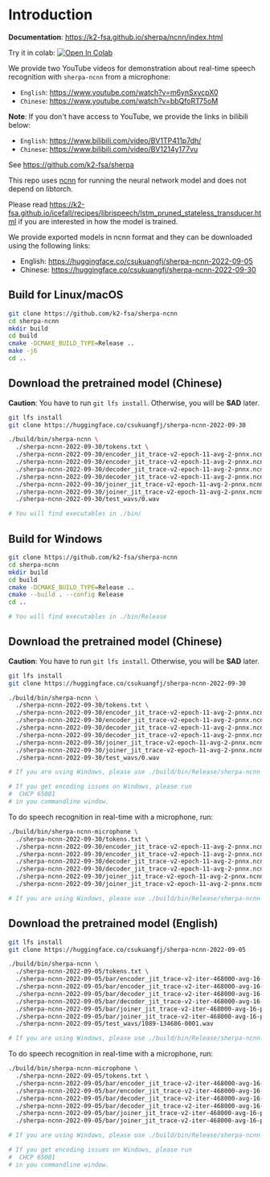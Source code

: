 # Introduction

**Documentation**: <https://k2-fsa.github.io/sherpa/ncnn/index.html>

Try it in colab:
[![Open In Colab](https://colab.research.google.com/assets/colab-badge.svg)](https://colab.research.google.com/drive/1zdNAdWgV5rh1hLbLDqvLjxTa5tjU7cPa?usp=sharing)

We provide two YouTube videos for demonstration about real-time speech recognition
with `sherpa-ncnn` from a microphone:

  - `English`: <https://www.youtube.com/watch?v=m6ynSxycpX0>
  - `Chinese`: <https://www.youtube.com/watch?v=bbQfoRT75oM>

**Note**: If you don't have access to YouTube, we provide the links
in bilibili below:

  - `English`: <https://www.bilibili.com/video/BV1TP411p7dh/>
  - `Chinese`: <https://www.bilibili.com/video/BV1214y177vu>

See <https://github.com/k2-fsa/sherpa>

This repo uses [ncnn](https://github.com/tencent/ncnn) for running the neural
network model and does not depend on libtorch.

Please read <https://k2-fsa.github.io/icefall/recipes/librispeech/lstm_pruned_stateless_transducer.html>
if you are interested in how the model is trained.

We provide exported models in ncnn format and they can be downloaded using
the following links:

  - English: <https://huggingface.co/csukuangfj/sherpa-ncnn-2022-09-05>
  - Chinese: <https://huggingface.co/csukuangfj/sherpa-ncnn-2022-09-30>

## Build for Linux/macOS

```bash
git clone https://github.com/k2-fsa/sherpa-ncnn
cd sherpa-ncnn
mkdir build
cd build
cmake -DCMAKE_BUILD_TYPE=Release ..
make -j6
cd ..
```

## Download the pretrained model (Chinese)

**Caution**: You have to run `git lfs install`. Otherwise, you will be **SAD** later.

```bash
git lfs install
git clone https://huggingface.co/csukuangfj/sherpa-ncnn-2022-09-30

./build/bin/sherpa-ncnn \
  ./sherpa-ncnn-2022-09-30/tokens.txt \
  ./sherpa-ncnn-2022-09-30/encoder_jit_trace-v2-epoch-11-avg-2-pnnx.ncnn.param \
  ./sherpa-ncnn-2022-09-30/encoder_jit_trace-v2-epoch-11-avg-2-pnnx.ncnn.bin \
  ./sherpa-ncnn-2022-09-30/decoder_jit_trace-v2-epoch-11-avg-2-pnnx.ncnn.param \
  ./sherpa-ncnn-2022-09-30/decoder_jit_trace-v2-epoch-11-avg-2-pnnx.ncnn.bin \
  ./sherpa-ncnn-2022-09-30/joiner_jit_trace-v2-epoch-11-avg-2-pnnx.ncnn.param \
  ./sherpa-ncnn-2022-09-30/joiner_jit_trace-v2-epoch-11-avg-2-pnnx.ncnn.bin \
  ./sherpa-ncnn-2022-09-30/test_wavs/0.wav

# You will find executables in ./bin/
```

## Build for Windows

```bash
git clone https://github.com/k2-fsa/sherpa-ncnn
cd sherpa-ncnn
mkdir build
cd build
cmake -DCMAKE_BUILD_TYPE=Release ..
cmake --build . --config Release
cd ..

# You will find executables in ./bin/Release
```

## Download the pretrained model (Chinese)

**Caution**: You have to run `git lfs install`. Otherwise, you will be **SAD** later.

```bash
git lfs install
git clone https://huggingface.co/csukuangfj/sherpa-ncnn-2022-09-30

./build/bin/sherpa-ncnn \
  ./sherpa-ncnn-2022-09-30/tokens.txt \
  ./sherpa-ncnn-2022-09-30/encoder_jit_trace-v2-epoch-11-avg-2-pnnx.ncnn.param \
  ./sherpa-ncnn-2022-09-30/encoder_jit_trace-v2-epoch-11-avg-2-pnnx.ncnn.bin \
  ./sherpa-ncnn-2022-09-30/decoder_jit_trace-v2-epoch-11-avg-2-pnnx.ncnn.param \
  ./sherpa-ncnn-2022-09-30/decoder_jit_trace-v2-epoch-11-avg-2-pnnx.ncnn.bin \
  ./sherpa-ncnn-2022-09-30/joiner_jit_trace-v2-epoch-11-avg-2-pnnx.ncnn.param \
  ./sherpa-ncnn-2022-09-30/joiner_jit_trace-v2-epoch-11-avg-2-pnnx.ncnn.bin \
  ./sherpa-ncnn-2022-09-30/test_wavs/0.wav

# If you are using Windows, please use ./build/bin/Release/sherpa-ncnn

# If you get encoding issues on Windows, please run
#  CHCP 65001
# in you commandline window.
```

To do speech recognition in real-time with a microphone, run:

```bash
./build/bin/sherpa-ncnn-microphone \
  ./sherpa-ncnn-2022-09-30/tokens.txt \
  ./sherpa-ncnn-2022-09-30/encoder_jit_trace-v2-epoch-11-avg-2-pnnx.ncnn.param \
  ./sherpa-ncnn-2022-09-30/encoder_jit_trace-v2-epoch-11-avg-2-pnnx.ncnn.bin \
  ./sherpa-ncnn-2022-09-30/decoder_jit_trace-v2-epoch-11-avg-2-pnnx.ncnn.param \
  ./sherpa-ncnn-2022-09-30/decoder_jit_trace-v2-epoch-11-avg-2-pnnx.ncnn.bin \
  ./sherpa-ncnn-2022-09-30/joiner_jit_trace-v2-epoch-11-avg-2-pnnx.ncnn.param \
  ./sherpa-ncnn-2022-09-30/joiner_jit_trace-v2-epoch-11-avg-2-pnnx.ncnn.bin

# If you are using Windows, please use ./build/bin/Release/sherpa-ncnn-microphone.exe
```

## Download the pretrained model (English)

```bash
git lfs install
git clone https://huggingface.co/csukuangfj/sherpa-ncnn-2022-09-05

./build/bin/sherpa-ncnn \
  ./sherpa-ncnn-2022-09-05/tokens.txt \
  ./sherpa-ncnn-2022-09-05/bar/encoder_jit_trace-v2-iter-468000-avg-16-pnnx.ncnn.param \
  ./sherpa-ncnn-2022-09-05/bar/encoder_jit_trace-v2-iter-468000-avg-16-pnnx.ncnn.bin \
  ./sherpa-ncnn-2022-09-05/bar/decoder_jit_trace-v2-iter-468000-avg-16-pnnx.ncnn.param \
  ./sherpa-ncnn-2022-09-05/bar/decoder_jit_trace-v2-iter-468000-avg-16-pnnx.ncnn.bin \
  ./sherpa-ncnn-2022-09-05/bar/joiner_jit_trace-v2-iter-468000-avg-16-pnnx.ncnn.param \
  ./sherpa-ncnn-2022-09-05/bar/joiner_jit_trace-v2-iter-468000-avg-16-pnnx.ncnn.bin \
  ./sherpa-ncnn-2022-09-05/test_wavs/1089-134686-0001.wav

# If you are using Windows, please use ./build/bin/Release/sherpa-ncnn.exe
```

To do speech recognition in real-time with a microphone, run:

```bash
./build/bin/sherpa-ncnn-microphone \
  ./sherpa-ncnn-2022-09-05/tokens.txt \
  ./sherpa-ncnn-2022-09-05/bar/encoder_jit_trace-v2-iter-468000-avg-16-pnnx.ncnn.param \
  ./sherpa-ncnn-2022-09-05/bar/encoder_jit_trace-v2-iter-468000-avg-16-pnnx.ncnn.bin \
  ./sherpa-ncnn-2022-09-05/bar/decoder_jit_trace-v2-iter-468000-avg-16-pnnx.ncnn.param \
  ./sherpa-ncnn-2022-09-05/bar/decoder_jit_trace-v2-iter-468000-avg-16-pnnx.ncnn.bin \
  ./sherpa-ncnn-2022-09-05/bar/joiner_jit_trace-v2-iter-468000-avg-16-pnnx.ncnn.param \
  ./sherpa-ncnn-2022-09-05/bar/joiner_jit_trace-v2-iter-468000-avg-16-pnnx.ncnn.bin

# If you are using Windows, please use ./build/bin/Release/sherpa-ncnn-microphone.exe

# If you get encoding issues on Windows, please run
#  CHCP 65001
# in you commandline window.
```


[ncnn]: https://github.com/tencent/ncnn
